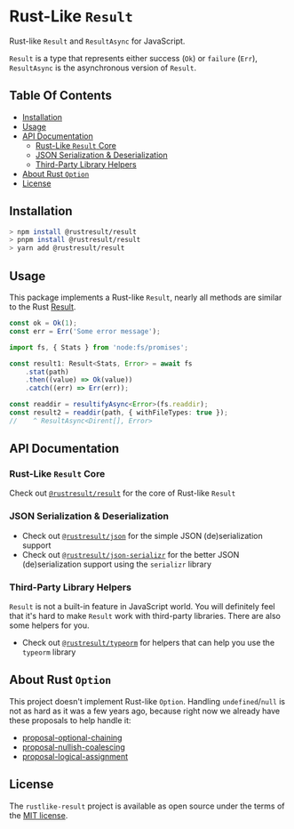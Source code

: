 # Rust-Like `Result`

Rust-like `Result` and `ResultAsync` for JavaScript.

`Result` is a type that represents either success (`Ok`) or `failure` (`Err`), `ResultAsync` is the asynchronous version of `Result`.

## Table Of Contents

- [Installation](#installation)
- [Usage](#usage)
- [API Documentation](#api-documentation)
  - [Rust-Like `Result` Core](#rust-like-result-core)
  - [JSON Serialization \& Deserialization](#json-serialization--deserialization)
  - [Third-Party Library Helpers](#third-party-library-helpers)
- [About Rust `Option`](#about-rust-option)
- [License](#license)

## Installation

```sh
> npm install @rustresult/result
> pnpm install @rustresult/result
> yarn add @rustresult/result
```

## Usage

This package implements a Rust-like `Result`, nearly all methods are similar to the Rust [Result].

```ts
const ok = Ok(1);
const err = Err('Some error message');
```

```ts
import fs, { Stats } from 'node:fs/promises';

const result1: Result<Stats, Error> = await fs
    .stat(path)
    .then((value) => Ok(value))
    .catch((err) => Err(err));

const readdir = resultifyAsync<Error>(fs.readdir);
const result2 = readdir(path, { withFileTypes: true });
//    ^ ResultAsync<Dirent[], Error>
```

[result]: https://doc.rust-lang.org/std/result/enum.Result.html

## API Documentation
### Rust-Like `Result` Core

Check out [`@rustresult/result`] for the core of Rust-like `Result`

[`@rustresult/result`]: https://github.com/yifanwww/rustlike-result/tree/main/packages/result

### JSON Serialization & Deserialization

- Check out [`@rustresult/json`] for the simple JSON (de)serialization support
- Check out [`@rustresult/json-serializr`] for the better JSON (de)serialization support using the `serializr` library

[`@rustresult/json`]: https://github.com/yifanwww/rustlike-result/tree/main/packages/json
[`@rustresult/json-serializr`]: https://github.com/yifanwww/rustlike-result/tree/main/packages/json-serializr

### Third-Party Library Helpers

`Result` is not a built-in feature in JavaScript world. You will definitely feel that it's hard to make `Result` work with third-party libraries. There are also some helpers for you.

- Check out [`@rustresult/typeorm`] for helpers that can help you use the `typeorm` library

[`@rustresult/typeorm`]: https://github.com/yifanwww/rustlike-result/tree/main/packages/typeorm

## About Rust `Option`

This project doesn't implement Rust-like `Option`. Handling `undefined`/`null` is not as hard as it was a few years ago, because right now we already have these proposals to help handle it:

- [proposal-optional-chaining](https://github.com/tc39/proposal-optional-chaining)
- [proposal-nullish-coalescing](https://github.com/tc39/proposal-nullish-coalescing)
- [proposal-logical-assignment](https://github.com/tc39/proposal-logical-assignment)

## License

The `rustlike-result` project is available as open source under the terms of the [MIT license].

[MIT license]: https://github.com/yifanwww/rustlike-result/blob/main/LICENSE
